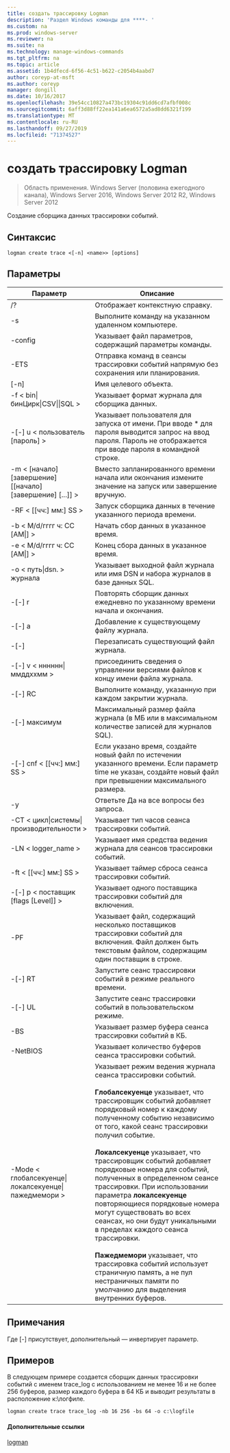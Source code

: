 ```yaml
---
title: создать трассировку Logman
description: 'Раздел Windows команды для ****- '
ms.custom: na
ms.prod: windows-server
ms.reviewer: na
ms.suite: na
ms.technology: manage-windows-commands
ms.tgt_pltfrm: na
ms.topic: article
ms.assetid: 1b4dfecd-6f56-4c51-b622-c2054b4aabd7
author: coreyp-at-msft
ms.author: coreyp
manager: dongill
ms.date: 10/16/2017
ms.openlocfilehash: 39e54cc10827a473bc19304c91dd6cd7afbf008c
ms.sourcegitcommit: 6aff3d88ff22ea141a6ea6572a5ad8dd6321f199
ms.translationtype: MT
ms.contentlocale: ru-RU
ms.lasthandoff: 09/27/2019
ms.locfileid: "71374527"
---
```

# <a name="logman-create-trace"></a>создать трассировку Logman

>Область применения. Windows Server (половина ежегодного канала), Windows Server 2016, Windows Server 2012 R2, Windows Server 2012

Создание сборщика данных трассировки событий.  

## <a name="syntax"></a>Синтаксис  
```  
logman create trace <[-n] <name>> [options]  
```  
## <a name="parameters"></a>Параметры  

|                         Параметр                          |                                                                                                                                                                                                                                                                                                                                Описание                                                                                                                                                                                                                                                                                                                                |
|------------------------------------------------------------|---------------------------------------------------------------------------------------------------------------------------------------------------------------------------------------------------------------------------------------------------------------------------------------------------------------------------------------------------------------------------------------------------------------------------------------------------------------------------------------------------------------------------------------------------------------------------------------------------------------------------------------------------------------------------|
|                             /?                             |                                                                                                                                                                                                                                                                                                                     Отображает контекстную справку.                                                                                                                                                                                                                                                                                                                      |
|                     -s <computer name>                     |                                                                                                                                                                                                                                                                                                           Выполните команду на указанном удаленном компьютере.                                                                                                                                                                                                                                                                                                           |
|                      -config <value>                       |                                                                                                                                                                                                                                                                                                          Указывает файл параметров, содержащий параметры команды.                                                                                                                                                                                                                                                                                                          |
|                            -ETS                            |                                                                                                                                                                                                                                                                                               Отправка команд в сеансы трассировки событий напрямую без сохранения или планирования.                                                                                                                                                                                                                                                                                                |
|                        [-n] <name>                         |                                                                                                                                                                                                                                                                                                                        Имя целевого объекта.                                                                                                                                                                                                                                                                                                                         |
|      -f < bin&#124;бинЦирк&#124;CSV&#124;&#124;SQL >      |                                                                                                                                                                                                                                                                                                             Указывает формат журнала для сборщика данных.                                                                                                                                                                                                                                                                                                              |
|                  -[-] u < пользователь [пароль] >                   |                                                                                                                                                                                                                                                  Указывает пользователя для запуска от имени. При вводе \* для пароля выводится запрос на ввод пароля. Пароль не отображается при вводе пароля в командной строке.                                                                                                                                                                                                                                                  |
|         -m < [начало] [завершение] [[начало] [завершение] [...]] >         |                                                                                                                                                                                                                                                                                                 Вместо запланированного времени начала или окончания измените значение на запуск или завершение вручную.                                                                                                                                                                                                                                                                                                  |
|                     -RF < [[чч:] мм:] SS >                     |                                                                                                                                                                                                                                                                                                         Запуск сборщика данных в течение указанного периода времени.                                                                                                                                                                                                                                                                                                          |
|             -b < M/d/гггг ч: СС [AM&#124;] >              |                                                                                                                                                                                                                                                                                                               Начать сбор данных в указанное время.                                                                                                                                                                                                                                                                                                                |
|             -e < M/d/гггг ч: СС [AM&#124;] >              |                                                                                                                                                                                                                                                                                                                Конец сбора данных в указанное время.                                                                                                                                                                                                                                                                                                                 |
|                   -o < путь&#124;dsn. > журнала                   |                                                                                                                                                                                                                                                                                               Указывает выходной файл журнала или имя DSN и набора журналов в базе данных SQL.                                                                                                                                                                                                                                                                                                |
|                           -[-] r                            |                                                                                                                                                                                                                                                                                                   Повторять сборщик данных ежедневно по указанному времени начала и окончания.                                                                                                                                                                                                                                                                                                   |
|                           -[-] a                            |                                                                                                                                                                                                                                                                                                                      Добавление к существующему файлу журнала.                                                                                                                                                                                                                                                                                                                      |
|                           -[-]                           |                                                                                                                                                                                                                                                                                                                      Перезаписать существующий файл журнала.                                                                                                                                                                                                                                                                                                                      |
|                -[-] v < нннннн&#124;ммддххмм >                |                                                                                                                                                                                                                                                                                                    присоединить сведения о управлении версиями файлов к концу имени файла журнала.                                                                                                                                                                                                                                                                                                    |
|                       -[-] RC <task>                        |                                                                                                                                                                                                                                                                                                          Выполните команду, указанную при каждом закрытии журнала.                                                                                                                                                                                                                                                                                                           |
|                      -[-] максимум <value>                       |                                                                                                                                                                                                                                                                                                  Максимальный размер файла журнала (в МБ или в максимальном количестве записей для журналов SQL).                                                                                                                                                                                                                                                                                                   |
|                   -[-] cnf < [[чч:] мм:] SS >                   |                                                                                                                                                                                                                                                      Если указано время, создайте новый файл по истечении указанного времени. Если параметр time не указан, создайте новый файл при превышении максимального размера.                                                                                                                                                                                                                                                      |
|                             -y                             |                                                                                                                                                                                                                                                                                                              Ответьте Да на все вопросы без запроса.                                                                                                                                                                                                                                                                                                               |
|             -CT < цикл&#124;системы&#124;производительности >              |                                                                                                                                                                                                                                                                                                               Указывает тип часов сеанса трассировки событий.                                                                                                                                                                                                                                                                                                               |
|                     -LN < logger_name >                      |                                                                                                                                                                                                                                                                                                            Указывает имя средства ведения журнала для сеансов трассировки событий.                                                                                                                                                                                                                                                                                                            |
|                     -ft < [[чч:] мм:] SS >                     |                                                                                                                                                                                                                                                                                                              Указывает таймер сброса сеанса трассировки событий.                                                                                                                                                                                                                                                                                                               |
|              -[-] p < поставщик [flags [Level]] >              |                                                                                                                                                                                                                                                                                                            Указывает одного поставщика трассировки событий для включения.                                                                                                                                                                                                                                                                                                             |
|                       -PF <filename>                       |                                                                                                                                                                                                                                                                    Указывает файл, содержащий несколько поставщиков трассировки событий для включения. Файл должен быть текстовым файлом, содержащим один поставщик в строке.                                                                                                                                                                                                                                                                    |
|                           -[-] RT                           |                                                                                                                                                                                                                                                                                                              Запустите сеанс трассировки событий в режиме реального времени.                                                                                                                                                                                                                                                                                                               |
|                           -[-] UL                           |                                                                                                                                                                                                                                                                                                                 Запустите сеанс трассировки событий в пользовательском режиме.                                                                                                                                                                                                                                                                                                                 |
|                        -BS <value>                         |                                                                                                                                                                                                                                                                                                           Указывает размер буфера сеанса трассировки событий в КБ.                                                                                                                                                                                                                                                                                                            |
|                       -NetBIOS <min max>                        |                                                                                                                                                                                                                                                                                                           Указывает количество буферов сеанса трассировки событий.                                                                                                                                                                                                                                                                                                            |
| -Mode < глобалсекуенце&#124;локалсекуенце&#124;пажедмемори > | Указывает режим ведения журнала сеанса трассировки событий.<br /><br />**Глобалсекуенце** указывает, что трассировщик событий добавляет порядковый номер к каждому полученному событию независимо от того, какой сеанс трассировки получил событие.<br /><br />**Локалсекуенце** указывает, что трассировщик событий добавляет порядковые номера для событий, полученных в определенном сеансе трассировки. При использовании параметра **локалсекуенце** повторяющиеся порядковые номера могут существовать во всех сеансах, но они будут уникальными в пределах каждого сеанса трассировки.<br /><br />**Пажедмемори** указывает, что трассировка событий использует страничную память, а не пул нестраничных памяти по умолчанию для выделения внутренних буферов. |

## <a name="remarks"></a>Примечания  
Где [-] присутствует, дополнительный — инвертирует параметр.  
## <a name="BKMK_examples"></a>Примеров  
В следующем примере создается сборщик данных трассировки событий с именем trace_log с использованием не менее 16 и не более 256 буферов, размер каждого буфера в 64 КБ и выводит результаты в расположение к:\логфиле.  
```  
logman create trace trace_log -nb 16 256 -bs 64 -o c:\logfile  
```  
#### <a name="additional-references"></a>Дополнительные ссылки  
[logman](logman.md)  
